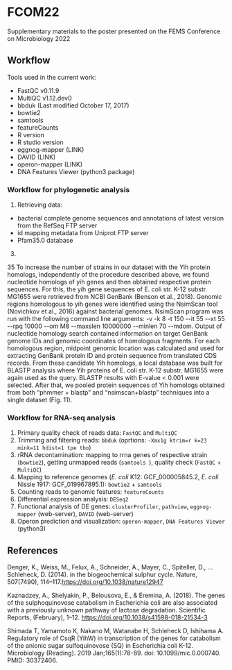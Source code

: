 # FCOM22

Supplementary materials to the poster presented on the FEMS Conference on Microbiology 2022




## Workflow  

Tools used in the current work:
* FastQC v0.11.9
* MultiQC v1.12.dev0
* bbduk (Last modified October 17, 2017)
* bowtie2
* samtools
* featureCounts
* R version
* R studio version
* eggnog-mapper (LINK)
* DAVID (LINK)
* operon-mapper (LINK)
* DNA Features Viewer (python3 package)



### Workflow for phylogenetic analysis 

1. Retrieving data: 
 - bacterial complete genome sequences and annotations of latest version from the RefSeq FTP server
 - id mapping metadata from Uniprot FTP server 
 - Pfam35.0 database
3. 



35
To increase the number of strains in our dataset with the Yih protein homologs, independently of the procedure described above, we found nucleotide homologs of yih genes and then obtained respective protein sequences. For this, the yih gene sequences of E. coli str. K-12 substr. MG1655 were retrieved from NCBI GenBank (Benson et al., 2018). Genomic regions homologous to yih genes were identified using the NsimScan tool (Novichkov et al., 2016) against bacterial genomes. NsimScan program was run with the following command line arguments: -v -k 8 -t 150 --it 55 --xt 55 --rpq 10000 --om M8 --maxslen 10000000 --minlen 70 --mdom. Output of nucleotide homology search contained information on target GenBank genome IDs and genomic coordinates of homologous fragments. For each homologous region, midpoint genomic location was calculated and used for extracting GenBank protein ID and protein sequence from translated CDS records. From these candidate Yih homologs, a local database was built for BLASTP analysis where Yih proteins of E. coli str. K-12 substr. MG1655 were again used as the query. BLASTP results with E-value < 0.001 were selected.
After that, we pooled protein sequences of Yih homologs obtained from both “phmmer + blastp” and “nsimscan+blastp” techniques into a single dataset (Fig. 11).

### Workflow for RNA-seq analysis 

1. Primary quality check of reads data: `FastQC` and `MultiQC`
2. Trimming and filtering reads: `bbduk` (oprtions: `-Xmx1g ktrim=r k=23 mink=11 hdist=1 tpe tbo`)
3. rRNA decontamination: mapping to rrna genes of respective strain (`bowtie2`), getting unmapped reads (`samtools `), quality check  (`FastQC` + `MultiQC`)
4. Mapping to reference genomes (_E. coli_ K12: GCF_000005845.2, _E. coli_ Nissle 1917: GCF_019967895.1): `bowtie2` + `samtools`
5. Counting reads to genomic features: `featureCounts`
6. Differential expression analysis: `DESeq2`
7. Functional analysis of DE genes:  `clusterProfiler`, `pathview`, `eggnog-mapper` (web-server), `DAVID` (web-server)
8. Operon prediction and visualization: `operon-mapper`, `DNA Features Viewer` (python3)

## References

Denger, K., Weiss, M., Felux, A., Schneider, A., Mayer, C., Spiteller, D., … Schleheck, D. (2014). in the biogeochemical sulphur cycle. Nature, 507(7490), 114–117.https://doi.org/10.1038/nature12947

Kaznadzey, A., Shelyakin, P., Belousova, E., & Eremina, A. (2018). The genes of the sulphoquinovose catabolism in Escherichia coli are also associated with a previously unknown pathway of lactose degradation. Scientific Reports, (February), 1–12. https://doi.org/10.1038/s41598-018-21534-3

Shimada T, Yamamoto K, Nakano M, Watanabe H, Schleheck D, Ishihama A. Regulatory role of CsqR (YihW) in transcription of the genes for catabolism of the anionic sugar sulfoquinovose (SQ) in Escherichia coli K-12. Microbiology (Reading). 2019 Jan;165(1):78-89. doi: 10.1099/mic.0.000740. PMID: 30372406.
